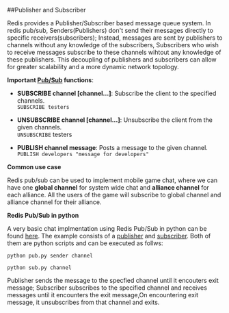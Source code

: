 ##Publisher and Subscriber

Redis provides a Publisher/Subscriber based message queue system. In redis pub/sub, Senders(Publishers) don't send their messages directly to specific receivers(subscribers); Instead, messages are sent by publishers to channels without any knowledge of the subscribers, Subscribers who wish to receive messages subscribe to these channels wihtout any knowledge of these publishers. This decoupling of publishers and subscribers can allow for greater scalability and a more dynamic network topology.

__Important [Pub/Sub](http://redis.io/commands#pubsub) functions__:

* __SUBSCRIBE channel [channel...]__: Subscribe the client to the specified channels.  
`SUBSCRIBE testers`

* __UNSUBSCRIBE channel [channel...]__: Unsubscribe the client from the given channels.  
`UNSUBSCRIBE` testers  

* __PUBLISH channel message__: Posts a message to the given channel.  
`PUBLISH developers "message for developers"`


__Common use case__

Redis pub/sub can be used to implement mobile game chat, where we can have one __global channel__ for system wide chat and __alliance channel__ for each alliance. All the users of the game will subscribe to global channel and alliance channel for their alliance.


__Redis Pub/Sub in python__  

A very basic chat implmentation using Redis Pub/Sub in python can be found [here](https://github.com/joed7/Redis/tree/master/chat).
The example consists of a [publisher](https://github.com/joed7/Redis/blob/master/chat/pub.py) and [subscriber](https://github.com/joed7/Redis/blob/master/chat/sub.py). Both of them are python scripts and can be executed as follws:

```
python pub.py sender channel

python sub.py channel
```

Publisher sends the message to the specfied channel until it encouters exit message; Subscriber subscribes to the specified channel and receives 
messages until it encounters the exit message,On encountering exit message, it unsubscribes from that channel and exits.


 